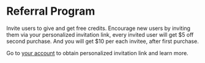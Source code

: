 Referral Program
======
Invite users to give and get free credits. Encourage new users by inviting them via your personalized invitation link, every invited user will get $5 off second purchase. And you will get $10 per each invitee, after first purchase.

Go to [your account](https://ostr.io/account) to obtain personalized invitation link and learn more.